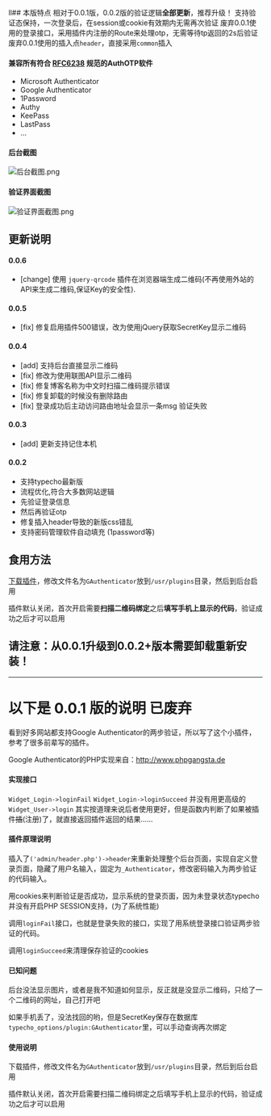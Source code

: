 ll## 本版特点
相对于0.0.1版，0.0.2版的验证逻辑**全部更新**，推荐升级！
支持验证态保持，一次登录后，在session或cookie有效期内无需再次验证
废弃0.0.1使用的登录接口，采用插件内注册的Route来处理otp，无需等待tp返回的2s后验证
废弃0.0.1使用的插入点`header`，直接采用`common`插入

#### 兼容所有符合 [RFC6238](https://tools.ietf.org/html/rfc6238 "rfc6238") 规范的AuthOTP软件
- Microsoft Authenticator
- Google Authenticator
- 1Password
- Authy
- KeePass
- LastPass
- ...

#### 后台截图
![后台截图.png](https://static.cuojue.org/usr/uploads/2018/11/2777331120.png)

#### 验证界面截图
![验证界面截图.png](https://static.cuojue.org/usr/uploads/2018/11/86736268.png)

## 更新说明

#### 0.0.6
- [change] 使用 `jquery-qrcode` 插件在浏览器端生成二维码(不再使用外站的API来生成二维码,保证Key的安全性).

#### 0.0.5
- [fix] 修复启用插件500错误，改为使用jQuery获取SecretKey显示二维码

#### 0.0.4
- [add] 支持后台直接显示二维码
- [fix] 修改为使用联图API显示二维码
- [fix] 修复博客名称为中文时扫描二维码提示错误
- [fix] 修复卸载的时候没有删除路由
- [fix] 登录成功后主动访问路由地址会显示一条msg 验证失败

#### 0.0.3
- [add] 更新支持记住本机

#### 0.0.2
+ 支持typecho最新版
+ 流程优化,符合大多数网站逻辑
 + 先验证登录信息
 + 然后再验证otp
+ 修复插入header导致的新版css错乱
+ 支持密码管理软件自动填充 (1password等)


## 食用方法
[下载插件](https://github.com/weicno/typecho-Authenticator/releases)，修改文件名为`GAuthenticator`放到`/usr/plugins`目录，然后到后台启用

插件默认关闭，首次开启需要**扫描二维码绑定**之后**填写手机上显示的代码**，验证成功之后才可以启用


## 请注意：从0.0.1升级到0.0.2+版本需要卸载重新安装！ ##

------------


# 以下是 0.0.1 版的说明 已废弃

看到好多网站都支持Google Authenticator的两步验证，所以写了这个小插件，参考了很多前辈写的插件。

Google Authenticator的PHP实现来自：http://www.phpgangsta.de

#### 实现接口
`Widget_Login->loginFail`
`Widget_Login->loginSucceed`
并没有用更高级的
`Widget_User->login`
其实按道理来说后者使用更好，但是函数内判断了如果被插件~~插~~(注册)了，就直接返回插件返回的结果……

#### 插件原理说明
插入了`('admin/header.php')->header`来重新处理整个后台页面，实现自定义登录页面，隐藏了用户名输入，固定为`_Authenticator`，修改密码输入为两步验证的代码输入。

用cookies来判断验证是否成功，显示系统的登录页面，因为未登录状态typecho并没有开启PHP SESSION支持，(为了系统性能)

调用`loginFail`接口，也就是登录失败的接口，实现了用系统登录接口验证两步验证的代码。

调用`loginSucceed`来清理保存验证的cookies

#### 已知问题
后台没法显示图片，或者是我不知道如何显示，反正就是没显示二维码，只给了一个二维码的网址，自己打开吧

如果手机丢了，没法找回的哟，但是SecretKey保存在数据库`typecho_options/plugin:GAuthenticator`里，可以手动查询再次绑定

#### 使用说明
下载插件，修改文件名为`GAuthenticator`放到`/usr/plugins`目录，然后到后台启用

插件默认关闭，首次开启需要扫描二维码绑定之后填写手机上显示的代码，验证成功之后才可以启用
